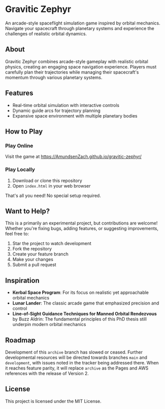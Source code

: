 # Gravitic Zephyr

An arcade-style spaceflight simulation game inspired by orbital mechanics. Navigate your spacecraft through planetary systems and experience the challenges of realistic orbital dynamics.

## About
Gravitic Zephyr combines arcade-style gameplay with realistic orbital physics, creating an engaging space navigation experience. Players must carefully plan their trajectories while managing their spacecraft's momentum through various planetary systems.

## Features
* Real-time orbital simulation with interactive controls
* Dynamic guide arcs for trajectory planning
* Expansive space environment with multiple planetary bodies

## How to Play

### Play Online
Visit the game at https://AmundsenZach.github.io/gravitic-zephyr/

### Play Locally
1. Download or clone this repository
2. Open `index.html` in your web browser

That's all you need! No special setup required.

## Want to Help?
This is a primarily an experimental project, but contributions are welcome! Whether you're fixing bugs, adding features, or suggesting improvements, feel free to:

1. Star the project to watch development
2. Fork the repository
3. Create your feature branch
4. Make your changes
5. Submit a pull request

## Inspiration
* **Kerbal Space Program**: For its focus on realistic yet approachable orbital mechanics
* **Lunar Lander**: The classic arcade game that emphasized precision and control
* **Line-of-Sight Guidance Techniques for Manned Orbital Rendezvous** by Buzz Aldrin: The fundamental principles of this PhD thesis still underpin modern orbital mechanics

## Roadmap
Development of this `archive` branch has slowed or ceased. Further developmental resources will be directed towards branches `main` and `development`, with issues noted in the tracker being addressed there. When it reaches feature parity, it will replace `archive` as the Pages and AWS references with the release of Version 2.

## License
This project is licensed under the MIT License.
